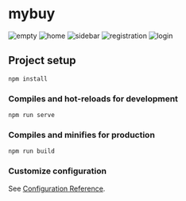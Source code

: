 # mybuy

![empty](https://user-images.githubusercontent.com/61161502/87880196-5c8c6a80-c9f8-11ea-9782-996247b7dca8.jpg)
![home](https://user-images.githubusercontent.com/61161502/87872176-0fd86d80-c9bf-11ea-816a-951498790f28.jpg)
![sidebar](https://user-images.githubusercontent.com/61161502/87872206-3eeedf00-c9bf-11ea-810b-27e56536bb05.jpg)
![registration](https://user-images.githubusercontent.com/61161502/87872208-444c2980-c9bf-11ea-8994-46da7924b7e0.jpg)
![login](https://user-images.githubusercontent.com/61161502/87872211-47471a00-c9bf-11ea-897a-253d87338f57.jpg)


## Project setup
```
npm install
```

### Compiles and hot-reloads for development
```
npm run serve
```

### Compiles and minifies for production
```
npm run build
```

### Customize configuration
See [Configuration Reference](https://cli.vuejs.org/config/).
